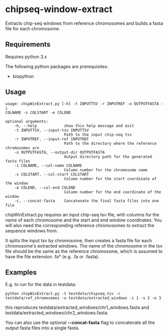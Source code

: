 # **chipseq-window-extract**
Extracts chip-seq windows from reference chromosomes and builds a fasta file for each chromosome.

## **Requirements**
Requires python 3.x

The following python packages are prerequisites:
- biopython

## **Usage**
```
usage: chipWinExtract.py [-h] -t INPUTTSV -r INPUTREF -o OUTPUTFASTA -i
COLNAME -s COLSTART -e COLEND

optional arguments:
    -h, --help            show this help message and exit
    -t INPUTTSV, --input-tsv INPUTTSV
                          Path to the input chip-seq tsv
    -r INPUTREF, --input-ref INPUTREF
                          Path to the directory where the reference chromosomes are
    -o OUTPUTFASTA, --output-dir OUTPUTFASTA
                          Output directory path for the generated fasta files
    -i COLNAME, --col-name COLNAME
                          Column number for the chromosome name
    -s COLSTART, --col-start COLSTART
                          Column number for the start coordinate of the window
    -e COLEND, --col-end COLEND
                          Column number for the end coordinate of the window
    -c, --concat-fasta    Concatenate the final fasta files into one file

```
chipWinExtract.py requires an input chip-seq tsv file, with columns for the name of each chromosome and the start and end window coordinates. You will also need the corresponding reference chromosomes to extract the sequence windows from. 

It splits the input tsv by chromosome, then creates a fasta file for each chromosome's extracted windows. The name of the chromosome in the tsv file should be the same as the reference chromosome, which is assumed to have the file extension .fa* (e.g. .fa or .fasta).

## **Examples**
E.g. to run for the data in testdata:
```
python chipWinExtract.py -t testdata/chipseq.tsv -r testdata/ref_chromosomes -o testdata/extracted_windows -i 1 -s 2 -e 3
```
this reproduces testdata/extracted_windows/chr1_windows.fasta and testdata/extracted_windows/chr2_windows.fasta.

You can also use the optional **--concat-fasta** flag to concatenate all the output fasta files into a single fasta.
